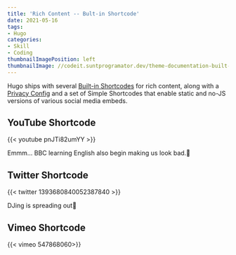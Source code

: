 ```yaml
---
title: 'Rich Content -- Bult-in Shortcode'
date: 2021-05-16
tags:
- Hugo
categories:
- Skill
- Coding
thumbnailImagePosition: left
thumbnailImage: //codeit.suntprogramator.dev/theme-documentation-built-in-shortcodes/featured-image.png
---
```


Hugo ships with several [Built-in Shortcodes](https://gohugo.io/content-management/shortcodes/#use-hugos-built-in-shortcodes) for rich content, along with a [Privacy Config](https://gohugo.io/about/hugo-and-gdpr/) and a set of Simple Shortcodes that enable static and no-JS versions of various social media embeds.
<!--more-->


## YouTube  Shortcode

{{< youtube pnJTi82umYY >}}

Emmm... BBC learning English also begin making us look bad.🙁



## Twitter Shortcode
{{< twitter 1393680840052387840 >}}

DJing is spreading out🤷



## Vimeo Shortcode

{{< vimeo 547868060>}}
